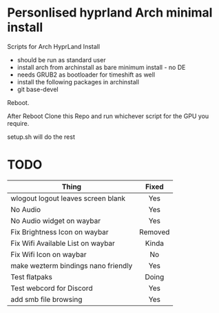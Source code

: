 # Personlised hyprland Arch minimal install
Scripts for Arch HyprLand Install
- should be run as standard user
- install arch from archinstall as bare minimum install - no DE
- needs GRUB2 as bootloader for timeshift as well
- install the following packages in archinstall 
- git base-devel

Reboot.

After Reboot Clone this Repo and run whichever script for the GPU you require.

setup.sh will do the rest

# TODO
| Thing                             | Fixed   |
| ----------------------------------|:-------:|
|wlogout logout leaves screen blank | Yes     |
|No Audio                           | Yes     |
|No Audio widget on waybar          | Yes     |
|Fix Brightness Icon on waybar      | Removed |
|Fix Wifi Available List on waybar  | Kinda   |
|Fix Wifi Icon on waybar            | No      |
|make wezterm bindings nano friendly| Yes     |
|Test flatpaks                      | Doing   |
|Test webcord for Discord           | Yes     |
|add smb file browsing              | Yes     |


